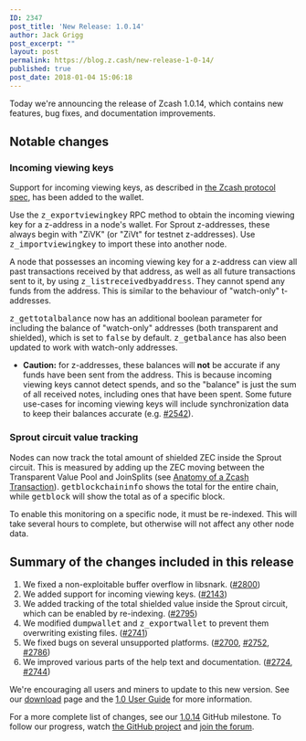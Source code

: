 ```yaml
---
ID: 2347
post_title: 'New Release: 1.0.14'
author: Jack Grigg
post_excerpt: ""
layout: post
permalink: https://blog.z.cash/new-release-1-0-14/
published: true
post_date: 2018-01-04 15:06:18
---
```

<p>Today we're announcing the release of Zcash 1.0.14, which contains new features, bug fixes, and documentation improvements.</p>

<h2>Notable changes</h2>

<h3>Incoming viewing keys</h3>
<p>Support for incoming viewing keys, as described in <a class="reference external" href="https://github.com/zcash/zips/blob/master/protocol/protocol.pdf">the Zcash protocol spec</a>, has been added to the wallet.</p>
<p>Use the <tt class="docutils literal">z_exportviewingkey</tt> RPC method to obtain the incoming viewing key for a z-address in a node's wallet. For Sprout z-addresses, these always begin with "ZiVK" (or "ZiVt" for testnet z-addresses). Use <tt class="docutils literal">z_importviewingkey</tt> to import these into another node.</p>
<p>A node that possesses an incoming viewing key for a z-address can view all past
transactions received by that address, as well as all future transactions sent
to it, by using <tt class="docutils literal">z_listreceivedbyaddress</tt>. They cannot spend any funds from the
address. This is similar to the behaviour of "watch-only" t-addresses.</p>
<p><tt class="docutils literal">z_gettotalbalance</tt> now has an additional boolean parameter for including the
balance of "watch-only" addresses (both transparent and shielded), which is set
to <tt class="docutils literal">false</tt> by default. <tt class="docutils literal">z_getbalance</tt> has also been updated to work with
watch-only addresses.</p>
<ul class="simple">
<li><strong>Caution:</strong> for z-addresses, these balances will <strong>not</strong> be accurate if any
funds have been sent from the address. This is because incoming viewing keys
cannot detect spends, and so the "balance" is just the sum of all received
notes, including ones that have been spent. Some future use-cases for incoming
viewing keys will include synchronization data to keep their balances accurate
(e.g. <a class="reference external" href="https://github.com/zcash/zcash/issues/2542">#2542</a>).</li>
</ul>

<h3>Sprout circuit value tracking</h3>
<p>Nodes can now track the total amount of shielded ZEC inside the Sprout circuit.
This is measured by adding up the ZEC moving between the Transparent Value Pool
and JoinSplits (see <a class="reference external" href="/anatomy-of-zcash/">Anatomy of a Zcash Transaction</a>).
<tt class="docutils literal">getblockchaininfo</tt> shows the total for the entire chain, while <tt class="docutils literal">getblock</tt>
will show the total as of a specific block.</p>
<p>To enable this monitoring on a specific node, it must be re-indexed. This will
take several hours to complete, but otherwise will not affect any other node
data.</p>

<h2>Summary of the changes included in this release</h2>
<ol class="arabic simple">
<li>We fixed a non-exploitable buffer overflow in libsnark. (<a class="reference external" href="https://github.com/zcash/zcash/pull/2800">#2800</a>)</li>
<li>We added support for incoming viewing keys. (<a class="reference external" href="https://github.com/zcash/zcash/pull/2143">#2143</a>)</li>
<li>We added tracking of the total shielded value inside the Sprout circuit, which can be enabled by re-indexing. (<a class="reference external" href="https://github.com/zcash/zcash/pull/2795">#2795</a>)</li>
<li>We modified <tt class="docutils literal">dumpwallet</tt> and <tt class="docutils literal">z_exportwallet</tt> to prevent them overwriting existing files. (<a class="reference external" href="https://github.com/zcash/zcash/pull/2741">#2741</a>)</li>
<li>We fixed bugs on several unsupported platforms. (<a class="reference external" href="https://github.com/zcash/zcash/pull/2700">#2700</a>, <a class="reference external" href="https://github.com/zcash/zcash/pull/2752">#2752</a>, <a class="reference external" href="https://github.com/zcash/zcash/pull/2786">#2786</a>)</li>
<li>We improved various parts of the help text and documentation. (<a class="reference external" href="https://github.com/zcash/zcash/pull/2724">#2724</a>, <a class="reference external" href="https://github.com/zcash/zcash/pull/2744">#2744</a>)</li>
</ol>
<p>We're encouraging all users and miners to update to this new version. See our <a class="reference external" href="https://z.cash/download.html">download</a>
page and the <a class="reference external" href="https://github.com/zcash/zcash/wiki/1.0-User-Guide">1.0 User Guide</a> for more information.</p>
<p>For a more complete list of changes, see our <a class="reference external" href="https://github.com/zcash/zcash/milestone/64?closed=1">1.0.14</a>
GitHub milestone. To follow our progress, watch <a class="reference external" href="https://github.com/zcash/zcash/milestones">the GitHub project</a>
and <a class="reference external" href="https://forum.z.cash/">join the forum</a>.</p>